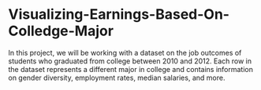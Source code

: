 # Visualizing-Earnings-Based-On-Colledge-Major
In this project, we will be working with a dataset on the job outcomes of students who graduated from college between 2010 and 2012. Each row in the dataset represents a different major in college and contains information on gender diversity, employment rates, median salaries, and more.
